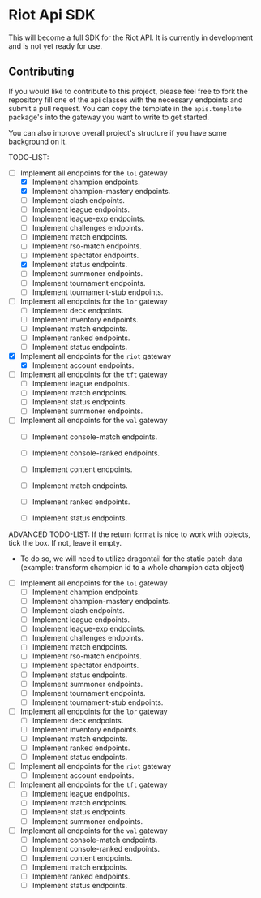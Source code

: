 # Riot Api SDK

This will become a full SDK for the Riot API. It is currently in development and is not yet ready for use.

## Contributing

If you would like to contribute to this project, 
please feel free to fork the repository fill one of the api classes with the necessary endpoints and submit a pull request.
You can copy the template in the `apis.template` package's into the gateway you want to write to get started.

You can also improve overall project's structure if you have some background on it.

TODO-LIST:
- [ ] Implement all endpoints for the `lol` gateway
  - [x] Implement champion endpoints.
  - [x] Implement champion-mastery endpoints.
  - [ ] Implement clash endpoints.
  - [ ] Implement league endpoints.
  - [ ] Implement league-exp endpoints.
  - [ ] Implement challenges endpoints.
  - [ ] Implement match endpoints.
  - [ ] Implement rso-match endpoints.
  - [ ] Implement spectator endpoints.
  - [x] Implement status endpoints.
  - [ ] Implement summoner endpoints.
  - [ ] Implement tournament endpoints.
  - [ ] Implement tournament-stub endpoints.
- [ ] Implement all endpoints for the `lor` gateway
  - [ ] Implement deck endpoints.
  - [ ] Implement inventory endpoints.
  - [ ] Implement match endpoints.
  - [ ] Implement ranked endpoints.
  - [ ] Implement status endpoints.
- [x] Implement all endpoints for the `riot` gateway
  - [x] Implement account endpoints.
- [ ] Implement all endpoints for the `tft` gateway
  - [ ] Implement league endpoints.
  - [ ] Implement match endpoints.
  - [ ] Implement status endpoints.
  - [ ] Implement summoner endpoints.
- [ ] Implement all endpoints for the `val` gateway
  - [ ] Implement console-match endpoints.
  - [ ] Implement console-ranked endpoints.
  - [ ] Implement content endpoints.
  - [ ] Implement match endpoints.
  - [ ] Implement ranked endpoints.
  - [ ] Implement status endpoints.


ADVANCED TODO-LIST:
If the return format is nice to work with objects, tick the box. If not, leave it empty.
- To do so, we will need to utilize dragontail for the static patch data (example: transform champion id to a whole champion data object)
- [ ] Implement all endpoints for the `lol` gateway
  - [ ] Implement champion endpoints.
  - [ ] Implement champion-mastery endpoints.
  - [ ] Implement clash endpoints.
  - [ ] Implement league endpoints.
  - [ ] Implement league-exp endpoints.
  - [ ] Implement challenges endpoints.
  - [ ] Implement match endpoints.
  - [ ] Implement rso-match endpoints.
  - [ ] Implement spectator endpoints.
  - [ ] Implement status endpoints.
  - [ ] Implement summoner endpoints.
  - [ ] Implement tournament endpoints.
  - [ ] Implement tournament-stub endpoints.
- [ ] Implement all endpoints for the `lor` gateway
  - [ ] Implement deck endpoints.
  - [ ] Implement inventory endpoints.
  - [ ] Implement match endpoints.
  - [ ] Implement ranked endpoints.
  - [ ] Implement status endpoints.
- [ ] Implement all endpoints for the `riot` gateway
  - [ ] Implement account endpoints.
- [ ] Implement all endpoints for the `tft` gateway
  - [ ] Implement league endpoints.
  - [ ] Implement match endpoints.
  - [ ] Implement status endpoints.
  - [ ] Implement summoner endpoints.
- [ ] Implement all endpoints for the `val` gateway
  - [ ] Implement console-match endpoints.
  - [ ] Implement console-ranked endpoints.
  - [ ] Implement content endpoints.
  - [ ] Implement match endpoints.
  - [ ] Implement ranked endpoints.
  - [ ] Implement status endpoints.